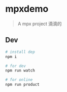 # mpxdemo

> A mpx project 滴滴的

## Dev

```bash
# install dep
npm i

# for dev
npm run watch

# for online
npm run product
```
